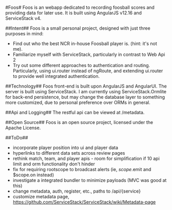 ﻿#Foos#
Foos is an webapp dedicated to recording foosball scores and providing data for later use. It is built using AngularJS v12.16 and ServiceStack v4.

##Intent##
Foos is a small personal project, designed with just three purposes in mind:

* Find out who the best NCR in-house Foosball player is. (hint: it's not me).
* Familiarize myself with ServiceStack, particularly in contrast to Web Api 2
* Try out some different approaches to authentication and routing. Particularly, using ui.router instead of ngRoute, and extending ui.router to provide well integrated authentication.

##Technology##
Foos front-end is built upon AngularJS and AngularUI.
The server is built using ServiceStack. I am currently using ServiceStack.Ormlite for back-end persistence, but may change the database layer to something more customized, due to personal preference over ORMs in general.

##Api and Logging##
The restful api can be viewed at /metadata.

##Open Source##
Foos is an open source project, licensed under the Apache License.

##ToDo##
* incorporate player position into ui and player data
* hyperlinks to different data sets across review pages
* rethink match, team, and player apis - room for simplification if 10 api limit and orm functionality don't hinder
* fix for requiring rootscope to broadcast alerts (ie, $scope.$emit and $scope.on instead)
* investigate a integrated bundler to minimize payloads (MVC was good at this)
* change metadata, auth, register, etc., paths to /api/{service}
* customize metadata page, https://github.com/ServiceStack/ServiceStack/wiki/Metadata-page
